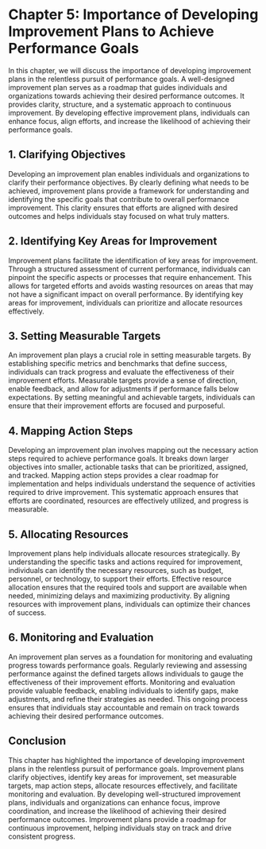 Chapter 5: Importance of Developing Improvement Plans to Achieve Performance Goals
==================================================================================

In this chapter, we will discuss the importance of developing improvement plans in the relentless pursuit of performance goals. A well-designed improvement plan serves as a roadmap that guides individuals and organizations towards achieving their desired performance outcomes. It provides clarity, structure, and a systematic approach to continuous improvement. By developing effective improvement plans, individuals can enhance focus, align efforts, and increase the likelihood of achieving their performance goals.

**1. Clarifying Objectives**
----------------------------

Developing an improvement plan enables individuals and organizations to clarify their performance objectives. By clearly defining what needs to be achieved, improvement plans provide a framework for understanding and identifying the specific goals that contribute to overall performance improvement. This clarity ensures that efforts are aligned with desired outcomes and helps individuals stay focused on what truly matters.

**2. Identifying Key Areas for Improvement**
--------------------------------------------

Improvement plans facilitate the identification of key areas for improvement. Through a structured assessment of current performance, individuals can pinpoint the specific aspects or processes that require enhancement. This allows for targeted efforts and avoids wasting resources on areas that may not have a significant impact on overall performance. By identifying key areas for improvement, individuals can prioritize and allocate resources effectively.

**3. Setting Measurable Targets**
---------------------------------

An improvement plan plays a crucial role in setting measurable targets. By establishing specific metrics and benchmarks that define success, individuals can track progress and evaluate the effectiveness of their improvement efforts. Measurable targets provide a sense of direction, enable feedback, and allow for adjustments if performance falls below expectations. By setting meaningful and achievable targets, individuals can ensure that their improvement efforts are focused and purposeful.

**4. Mapping Action Steps**
---------------------------

Developing an improvement plan involves mapping out the necessary action steps required to achieve performance goals. It breaks down larger objectives into smaller, actionable tasks that can be prioritized, assigned, and tracked. Mapping action steps provides a clear roadmap for implementation and helps individuals understand the sequence of activities required to drive improvement. This systematic approach ensures that efforts are coordinated, resources are effectively utilized, and progress is measurable.

**5. Allocating Resources**
---------------------------

Improvement plans help individuals allocate resources strategically. By understanding the specific tasks and actions required for improvement, individuals can identify the necessary resources, such as budget, personnel, or technology, to support their efforts. Effective resource allocation ensures that the required tools and support are available when needed, minimizing delays and maximizing productivity. By aligning resources with improvement plans, individuals can optimize their chances of success.

**6. Monitoring and Evaluation**
--------------------------------

An improvement plan serves as a foundation for monitoring and evaluating progress towards performance goals. Regularly reviewing and assessing performance against the defined targets allows individuals to gauge the effectiveness of their improvement efforts. Monitoring and evaluation provide valuable feedback, enabling individuals to identify gaps, make adjustments, and refine their strategies as needed. This ongoing process ensures that individuals stay accountable and remain on track towards achieving their desired performance outcomes.

**Conclusion**
--------------

This chapter has highlighted the importance of developing improvement plans in the relentless pursuit of performance goals. Improvement plans clarify objectives, identify key areas for improvement, set measurable targets, map action steps, allocate resources effectively, and facilitate monitoring and evaluation. By developing well-structured improvement plans, individuals and organizations can enhance focus, improve coordination, and increase the likelihood of achieving their desired performance outcomes. Improvement plans provide a roadmap for continuous improvement, helping individuals stay on track and drive consistent progress.
